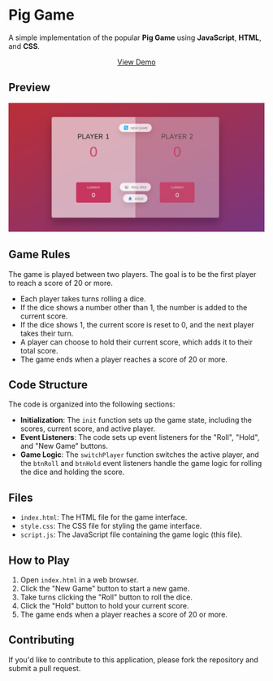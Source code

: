 # Pig Game

A simple implementation of the popular **Pig Game** using **JavaScript**, **HTML**, and **CSS**.

 <p align="center">
    <a href="https://piggame-ester.netlify.app/">View Demo</a>
  </p>
  
## Preview

![Preview of the Guess My Number application](preview.png)

## Game Rules

The game is played between two players. The goal is to be the first player to reach a score of 20 or more.

- Each player takes turns rolling a dice.
- If the dice shows a number other than 1, the number is added to the current score.
- If the dice shows 1, the current score is reset to 0, and the next player takes their turn.
- A player can choose to hold their current score, which adds it to their total score.
- The game ends when a player reaches a score of 20 or more.

## Code Structure

The code is organized into the following sections:

- **Initialization**: The `init` function sets up the game state, including the scores, current score, and active player.
- **Event Listeners**: The code sets up event listeners for the "Roll", "Hold", and "New Game" buttons.
- **Game Logic**: The `switchPlayer` function switches the active player, and the `btnRoll` and `btnHold` event listeners handle the game logic for rolling the dice and holding the score.

## Files

- `index.html`: The HTML file for the game interface.
- `style.css`: The CSS file for styling the game interface.
- `script.js`: The JavaScript file containing the game logic (this file).

## How to Play

1. Open `index.html` in a web browser.
2. Click the "New Game" button to start a new game.
3. Take turns clicking the "Roll" button to roll the dice.
4. Click the "Hold" button to hold your current score.
5. The game ends when a player reaches a score of 20 or more.

## **Contributing**

If you'd like to contribute to this application, please fork the repository and submit a pull request.
